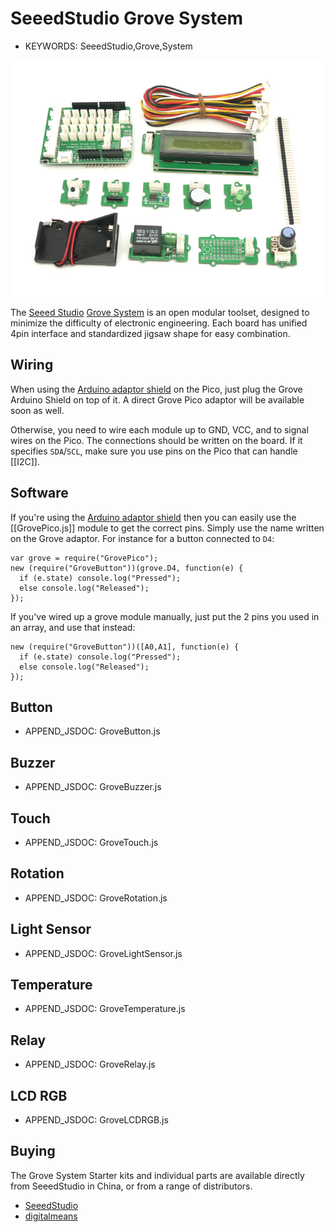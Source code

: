 <!--- Copyright (c) 2015 Gordon Williams, Pur3 Ltd. See the file LICENSE for copying permission. -->
SeeedStudio Grove System
=====================

* KEYWORDS: SeeedStudio,Grove,System

![Grove System](Grove.jpg)

The [Seeed Studio](http://www.seeedstudio.com) [Grove System](http://www.seeedstudio.com/wiki/Grove_System) is an open modular toolset, designed to minimize the difficulty of electronic engineering. Each board has unified 4pin interface and standardized jigsaw shape for easy combination.

Wiring
-----

When using the [Arduino adaptor shield](/ArduinoPico) on the Pico, just plug the Grove Arduino Shield on top of it.
A direct Grove Pico adaptor will be available soon as well.

Otherwise, you need to wire each module up to GND, VCC, and to signal wires on the Pico. The connections should be written on the board. If it specifies `SDA`/`SCL`, make sure you use pins on the Pico that can handle [[I2C]].

Software
-------

If you're using the [Arduino adaptor shield](/ArduinoPico) then you can easily use the [[GrovePico.js]] module to get the correct pins. Simply use the name written on the Grove adaptor. For instance for a button connected to `D4`:

```
var grove = require("GrovePico");
new (require("GroveButton"))(grove.D4, function(e) {
  if (e.state) console.log("Pressed");
  else console.log("Released");
});
```

If you've wired up a grove module manually, just put the 2 pins you used in an array, and use that instead:

```
new (require("GroveButton"))([A0,A1], function(e) {
  if (e.state) console.log("Pressed");
  else console.log("Released");
});
```

Button
-----

* APPEND_JSDOC: GroveButton.js

Buzzer
-----

* APPEND_JSDOC: GroveBuzzer.js

Touch
----

* APPEND_JSDOC: GroveTouch.js

Rotation
-------

* APPEND_JSDOC: GroveRotation.js

Light Sensor
----------

* APPEND_JSDOC: GroveLightSensor.js

Temperature
----------

* APPEND_JSDOC: GroveTemperature.js

Relay
----

* APPEND_JSDOC: GroveRelay.js

LCD RGB
------

* APPEND_JSDOC: GroveLCDRGB.js


Buying
------

The Grove System Starter kits and individual parts are available directly from SeeedStudio in China, or from a range of distributors.

* [SeeedStudio](http://www.seeedstudio.com/depot/s/grove.html)
* [digitalmeans](https://digitalmeans.co.uk/shop/index.php?search=grove)
